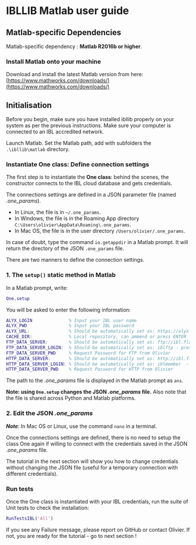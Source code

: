 # IBLLIB Matlab user guide


## Matlab-specific Dependencies

Matlab-specific dependency : **Matlab R2016b or higher**.

### Install Matlab onto your machine
Download and install the latest Matlab version from here: [https://www.mathworks.com/downloads/](https://www.mathworks.com/downloads/)



## Initialisation

Before you begin, make sure you have installed ibllib properly on your system as per the previous instructions.
Make sure your computer is connected to an IBL accredited network.

Launch Matlab.
Set the Matlab path, add with subfolders the `.\ibllib\matlab` directory.

### Instantiate One class: Define connection settings

The first step is to instantiate the **One class**: behind the scenes, the constructor connects to the IBL cloud database and gets credentials. 

The connections settings are defined in a JSON parameter file (named *.one_params*).
-   In Linux, the file is in `~/.one_params`.
-   In Windows, the file is in the Roaming App directory `C:\Users\olivier\AppData\Roaming\.one_params`.
-   In Mac OS, the file is in the user directory `/Users/olivier/.one_params`.

In case of doubt, type the command `io.getappdir` in a Matlab prompt. It will return the directory of the JSON `.one_params` file. 


There are two manners to define the connection settings.

### 1. The `setup()` static method in Matlab
In a Matlab prompt, write:

```matlab
One.setup
```

You will be asked to enter the following information:

```matlab
ALYX_LOGIN 				% Input your IBL user name
ALYX_PWD				% Input your IBL password
ALYX_URL:				% Should be automatically set as: https://alyx.internationalbrainlab.org - press ENTER
CACHE_DIR:				% Local repository, can ammend or press ENTER
FTP_DATA_SERVER: 		% Should be automatically set as: ftp://ibl.flatironinstitute.org - press ENTER
FTP_DATA_SERVER_LOGIN:	% Should be automatically set as: iblftp - press ENTER
FTP_DATA_SERVER_PWD		% Request Password for FTP from Olivier
HTTP_DATA_SERVER: 		% Should be automatically set as: http://ibl.flatironinstitute.org  - press ENTER 
HTTP_DATA_SERVER_LOGIN: % Should be automatically set as: iblmember  - press ENTER
HTTP_DATA_SERVER_PWD	% Request Password for HTTP from Olivier
```

The path to the *.one_params* file is displayed in the Matlab prompt as `ans`.

**Note: using `One.setup` changes the JSON *.one_params* file.** Also note that the file is shared across Python and Matlab platforms.



### 2. Edit the JSON *.one_params* 
**_Note_**: In Mac OS or Linux, use the command `nano` in a terminal.


Once the connections settings are defined, there is no need to setup the class One again if willing to connect with the credentials saved in the JSON *.one_params* file.

The tutorial in the next section will show you how to change credentials without changing the JSON file (useful for a temporary connection with different credentials).



### Run tests

Once the One class is instantiated with your IBL credentials, run the suite of Unit tests to check the installation:

```matlab
RunTestsIBL('All')

```

If you see any Failure message, please report on GitHub or contact Olivier.
If not, you are ready for the tutorial - go to next section !

